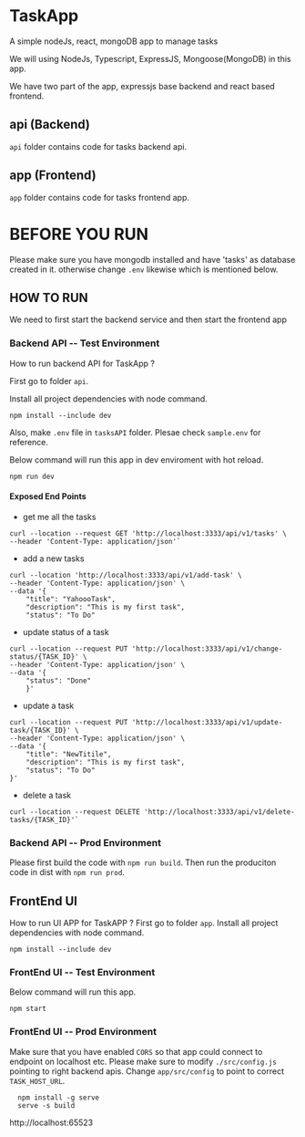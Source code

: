 # TaskApp
A simple nodeJs, react, mongoDB app to manage tasks

We will using NodeJs, Typescript, ExpressJS, Mongoose(MongoDB) in this app.

We have two part of the app, expressjs base backend and react based frontend.
## api (Backend)
`api` folder contains code for tasks backend api.

## app (Frontend)
`app` folder contains code for tasks frontend app.

# BEFORE YOU RUN
Please make sure you have mongodb installed and have 'tasks' as database created in it. otherwise change `.env` likewise which is mentioned below.

## HOW TO RUN
We need to first start the backend service and then start the frontend app

### Backend API -- Test Environment
How to run backend API for TaskApp ?

First go to folder `api`.

Install all project dependencies with node command.
```
npm install --include dev
```

Also, make `.env` file in  `tasksAPI` folder. Plesae check `sample.env` for reference.

Below command will run this app in dev enviroment with hot reload.
```
npm run dev
```

#### Exposed End Points
- get me all the tasks
```
curl --location --request GET 'http://localhost:3333/api/v1/tasks' \
--header 'Content-Type: application/json'`
```

- add a new tasks
```
curl --location 'http://localhost:3333/api/v1/add-task' \
--header 'Content-Type: application/json' \
--data '{
    "title": "YahoooTask",
    "description": "This is my first task",
    "status": "To Do"
```

- update status of a task
```
curl --location --request PUT 'http://localhost:3333/api/v1/change-status/{TASK_ID}' \
--header 'Content-Type: application/json' \
--data '{
    "status": "Done"
    }'
```


- update a task
```
curl --location --request PUT 'http://localhost:3333/api/v1/update-task/{TASK_ID}' \
--header 'Content-Type: application/json' \
--data '{
    "title": "NewTitile",
    "description": "This is my first task",
    "status": "To Do"
}'
```
- delete a task
```
curl --location --request DELETE 'http://localhost:3333/api/v1/delete-tasks/{TASK_ID}'`
```

### Backend API -- Prod Environment
Please first build the code with ```npm run build```.
Then run the produciton code in dist with ```npm run prod```.

## FrontEnd UI 
How to run UI APP for TaskAPP ?
First go to folder `app`.
Install all project dependencies with node command.
```
npm install --include dev
```

### FrontEnd UI -- Test Environment

Below command will run this app.
```
npm start
```

### FrontEnd UI -- Prod Environment
Make sure that you have enabled `CORS` so that app could connect to endpoint on localhost etc.
Please make sure to modify `./src/config.js` pointing to right backend apis.
Change `app/src/config` to point to correct `TASK_HOST_URL`.

```
  npm install -g serve
  serve -s build
```



http://localhost:65523